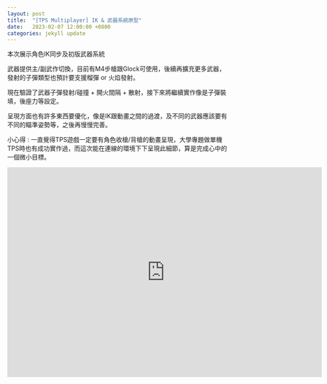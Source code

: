 ```yaml
---
layout: post
title:  "[TPS Multiplayer] IK & 武器系統原型"
date:   2023-02-07 12:00:00 +0800
categories: jekyll update
---
```

本次展示角色IK同步及初版武器系統

武器提供主/副武作切換，目前有M4步槍跟Glock可使用，後續再擴充更多武器，發射的子彈類型也預計要支援榴彈 or 火焰發射。

現在驗證了武器子彈發射/碰撞 + 開火間隔 + 散射，接下來將繼續實作像是子彈裝填，後座力等設定。

呈現方面也有許多東西要優化，像是IK跟動畫之間的過渡，及不同的武器應該要有不同的瞄準姿勢等，之後再慢慢完善。

小心得 : 一直覺得TPS遊戲一定要有角色收槍/背槍的動畫呈現，大學專題做單機TPS時也有成功實作過，而這次能在連線的環境下下呈現此細節，算是完成心中的一個微小目標。

<iframe width="720" height="480" src="https://www.youtube.com/embed/hismFihr95c" frameborder="0" allowfullscreen></iframe>